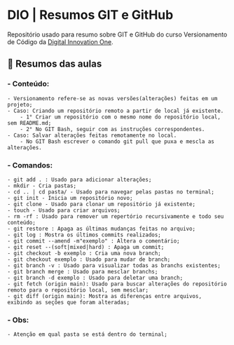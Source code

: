 # DIO | Resumos GIT e GitHub

Repositório usado para resumo sobre GIT e GitHub do curso Versionamento de Código da [Digital Innovation One](https://web.dio.me/home).

## 💾 Resumos das aulas
### - Conteúdo:
    - Versionamento refere-se as novas versões(alterações) feitas em um projeto;
    - Caso: Criando um repositório remoto a partir de local já existente.
        - 1° Criar um repositório com o mesmo nome do repositório local, sem README.md;
        - 2° No GIT Bash, seguir com as instruções correspondentes.
    - Caso: Salvar alterações feitas remotamente no local.
        - No GIT Bash escrever o comando git pull que puxa e mescla as alterações.
### - Comandos:
    - git add . : Usado para adicionar alterações;
    - mkdir - Cria pastas;
    - cd .. | cd pasta/ - Usado para navegar pelas pastas no terminal;
    - git init - Inicia um repositório novo;
    - git clone - Usado para clonar um repositório já existente;
    - touch - Usado para criar arquivos;
    - rm -rf : Usado para remover um repertório recursivamente e todo seu conteúdo;
    - git restore : Apaga as últimas mudanças feitas no arquivo;
    - git log : Mostra os últimos commits realizados;
    - git commit --amend -m"exemplo" : Altera o comentário;
    - git reset --(soft|mixed|hard) : Apaga um commit;
    - git checkout -b exemplo : Cria uma nova branch;
    - git checkout exemplo : Usado para mudar de branch;
    - git branch -v : Usado para visualizar todas as branchs existentes;
    - git branch merge : Usado para mesclar branchs;
    - git branch -d exemplo : Usado para deletar uma branch;
    - git fetch (origin main): Usado para buscar alterações do repositório remoto para o repositório local, sem mesclar;
    - git diff (origin main): Mostra as diferenças entre arquivos, exibindo as seções que foram alteradas;
### - Obs:
    - Atenção em qual pasta se está dentro do terminal;